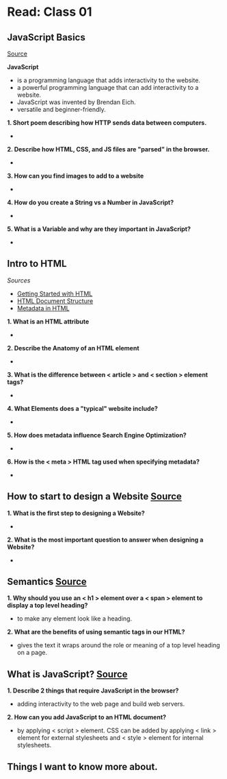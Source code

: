 # Read: Class 01

## JavaScript Basics

[Source](https://developer.mozilla.org/en-US/docs/Learn/Getting_started_with_the_web/JavaScript_basics)

**JavaScript**

- is a programming language that adds interactivity to the website. 
- a powerful programming language that can add interactivity to a website.
- JavaScript was invented by Brendan Eich.
- versatile and beginner-friendly.

**1. Short poem describing how HTTP sends data between computers.**

- 

**2. Describe how HTML, CSS, and JS files are "parsed" in the browser.**

- 

**3. How can you find images to add to a website**

- 

**4. How do you create a String vs a Number in JavaScript?**

-

**5. What is a Variable and why are they important in JavaScript?**

-

## Intro to HTML

*Sources*

- [Getting Started with HTML](https://developer.mozilla.org/en-US/docs/Learn/HTML/Introduction_to_HTML/Getting_started)
- [HTML Document Structure](https://developer.mozilla.org/en-US/docs/Learn/HTML/Introduction_to_HTML/Document_and_website_structure)
- [Metadata in HTML](https://developer.mozilla.org/en-US/docs/Learn/HTML/Introduction_to_HTML/The_head_metadata_in_HTML)

**1. What is an HTML attribute**

-

**2. Describe the Anatomy of an HTML element**

-

**3. What is the difference between < article > and < section > element tags?**

-

**4. What Elements does a "typical" website include?**

-

**5. How does metadata influence Search Engine Optimization?**

-

**6. How is the < meta > HTML tag used when specifying metadata?**

-

## How to start to design a Website [Source](https://developer.mozilla.org/en-US/docs/Learn/Common_questions/Design_and_accessibility/Thinking_before_coding)

**1. What is the first step to designing a Website?**

-

**2. What is the most important question to answer when designing a Website?**

-

## Semantics [Source](https://developer.mozilla.org/en-US/docs/Glossary/Semantics)

**1. Why should you use an < h1 > element over a < span > element to display a top level heading?**

- to make any element look like a heading.

**2. What are the benefits of using semantic tags in our HTML?**

- gives the text it wraps around the role or meaning of a top level heading on a page.

## What is JavaScript? [Source](https://developer.mozilla.org/en-US/docs/Learn/JavaScript/First_steps/What_is_JavaScript)

**1. Describe 2 things that require JavaScript in the browser?**

- adding interactivity to the web page and build web servers.

**2. How can you add JavaScript to an HTML document?**

- by applying < script > element. CSS can be added by applying < link > element for external stylesheets and < style > element for internal stylesheets.

## Things I want to know more about.

